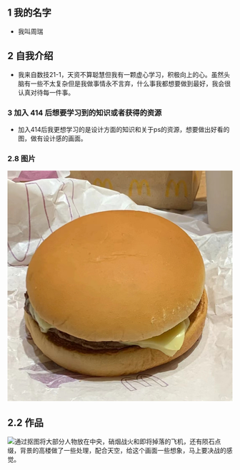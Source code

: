 ## 1 我的名字
- 我叫周瑞
## 2 自我介绍
- 我来自数技21-1，天资不算聪慧但我有一颗虚心学习，积极向上的心。虽然头脑有一些不太复杂但是我做事情永不言弃，什么事我都想要做到最好，我会很认真对待每一件事。
### 3 加入 414 后想要学习到的知识或者获得的资源
- 加入414后我更想学习的是设计方面的知识和关于ps的资源，想要做出好看的图，做有设计感的画面。
### 2.8 图片
![我最喜欢的汉堡](https://github.com/ruiivo/ZhouRui_414join/blob/main/b2db2f2266d377030982e83feda3667.jpg?raw=true)
## 2.2 作品
![通过抠图将大部分人物放在中央，硝烟战火和即将掉落的飞机，还有陨石点缀，背景的高楼做了一些处理，配合天空，给这个画面一些想象，马上要决战的感觉。](https://ibb.co/LzBs511)
